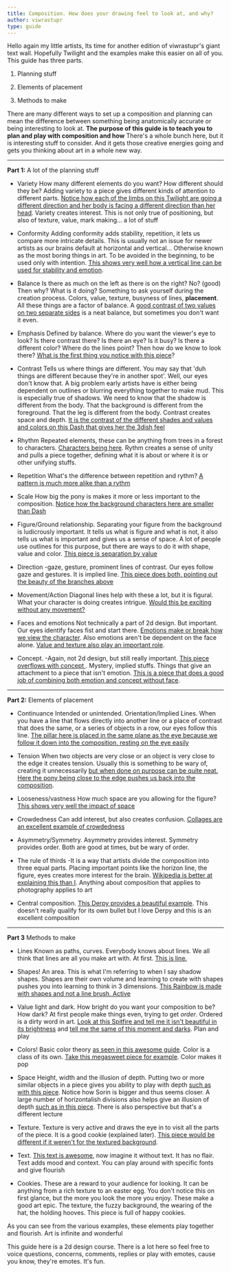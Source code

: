 ```yaml
---
title: Composition. How does your drawing feel to look at, and why?
author: viwrastupr
type: guide
---
```

<Ponymote mote="twistudy" text="I am Twilight Sparkle and I'm here to help."/>

Hello again my little artists, Its time for another edition of viwrastupr's giant text wall. Hopefully Twilight and the examples make this easier on all of you. This guide has three parts.

1.  Planning stuff

2.  Elements of placement

3.  Methods to make

<Ponymote mote="twismug" text="Art is a lie that tells the truth."/>

There are many different ways to set up a composition and planning can mean the difference between something being anatomically accurate or being interesting to look at. **The purpose of this guide is to teach you to plan and play with composition and how** There's a whole bunch here, but it is interesting stuff to consider. And it gets those creative energies going and gets you thinking about art in a whole new way.

-----

**Part 1:** A lot of the planning stuff

-   Variety How many different elements do you want? How different should they be? Adding variety to a piece gives different kinds of attention to different parts. [Notice how each of the limbs on this Twilight are going a different direction and her body is facing a different direction than her head](http://imgur.com/TXR0z). Variety creates interest. This is not only true of positioning, but also of texture, value, mark making... a lot of stuff

-   Conformity Adding conformity adds stability, repetition, it lets us compare more intricate details. This is usually not an issue for newer artists as our brains default at horizontal and vertical... <Ponymote mote="twiquery" text="Horizontal and vertical lines have their place, but for newer artists it is best to play with diagonals and actions, try to get things interesting."/> Otherwise known as the most boring things in art. To be avoided in the beginning, to be used only with intention. [This shows very well how a vertical line can be used for stability and emotion](http://imgur.com/LNk2Z).

-   Balance <Ponymote mote="twisquint" text="What?"/> Is there as much on the left as there is on the right? No? (good) Then why? What is it doing? Something to ask yourself during the creation process. Colors, value, texture, busyness of lines, **placement**. All these things are a factor of balance. A [good contrast of two values on two separate sides](http://imgur.com/Kd7NC) is a neat balance, but sometimes you don't want it even.

-   Emphasis Defined by balance. Where do you want the viewer's eye to look? Is there contrast there? Is there an eye? Is it busy? Is there a different color? Where do the lines point? Then how do we know to look there? [What is the first thing you notice with this piece](http://imgur.com/u6dvS)?

-   Contrast Tells us where things are different. You may say that 'duh things are different because they're in another spot'. Well, our eyes don't know that. A big problem early artists have is either being dependent on outlines or blurring everything together to make mud. This is especially true of shadows. We need to know that the shadow is different from the body. That the background is different from the foreground. That the leg is different from the body. Contrast creates space and depth. [It is the contrast of the different shades and values and colors on this Dash that gives her the 3dish feel](http://imgur.com/pw3IB)

-   Rhythm Repeated elements, these can be anything from trees in a forest to characters. [Characters being here](http://imgur.com/mcSUu). Rythm creates a sense of unity and pulls a piece together, defining what it is about or where it is or other unifying stuffs.

-   Repetition What's the difference between repetition and rythm? [A pattern is much more alike than a rythm](http://imgur.com/EN5j2)

-   Scale How big the pony is makes it more or less important to the composition. [Notice how the background characters here are smaller than Dash](http://imgur.com/XRdAh)

-   Figure/Ground relationship. Separating your figure from the background is ludicrously important. It tells us what is figure and what is not, it also tells us what is important and gives us a sense of space. A lot of people use outlines for this purpose, but there are ways to do it with shape, value and color. [This piece is separation by value](http://imgur.com/lnt0f)

-   Direction -gaze, gesture, prominent lines of contrast. Our eyes follow gaze and gestures. It is implied line. [This piece does both, pointing out the beauty of the branches above](http://imgur.com/4507R)

-   Movement/Action Diagonal lines help with these a lot, but it is figural. What your character is doing creates intrigue. [Would this be exciting without any movement?](http://imgur.com/2GJRz)

-   Faces and emotions <Ponymote mote="twibeam" text="Emotion me!"/> Not technically a part of 2d design. But important. Our eyes identify faces fist and start there. [Emotions make or break how we view the character](http://imgur.com/zAG9j). Also emotions aren't be dependent on the face alone. [Value and texture also play an important role](http://imgur.com/wZu7q).

-   Concept. -Again, not 2d design, but still really important. [This piece overflows with concept ](http://imgur.com/0mb9M). Mystery, implied stuffs. Things that give an attachment to a piece that isn't emotion. [This is a piece that does a good job of combining both emotion and concept without face](http://imgur.com/ZfKeZ).

-----

**Part 2:** Elements of placement

-   Continuance Intended or unintended. Orientation/Implied Lines. When you have a line that flows directly into another line or a place of contrast that does the same, or a series of objects in a row, our eyes follow this line. [The pillar here is placed in the same plane as the eye because we follow it down into the composition, resting on the eye easily](http://imgur.com/X607r)

-   Tension When two objects are very close or an object is very close to the edge it creates tension. Usually this is something to be wary of, creating it unnecessarily [but when done on purpose can be quite neat. Here the pony being close to the edge pushes us back into the composition](http://imgur.com/WwmS9).

-   Looseness/vastness How much space are you allowing for the figure? [This shows very well the impact of space](http://imgur.com/k6Tsl)

-   Crowdedness Can add interest, but also creates confusion. [Collages are an excellent example of crowdedness](http://imgur.com/lPFmV)

-   Asymmetry/Symmetry. Asymmetry provides interest. Symmetry provides order. Both are good at times, but be wary of order. <Ponymote mote="twipride" text="If you don't know that symmetry is... you are making me sad."/>

-   The rule of thirds -It is a way that artists divide the composition into three equal parts. Placing important points like the horizon line, the figure, eyes creates more interest for the brain. [Wikipedia is better at explaining this than I](http://en.wikipedia.org/wiki/Rule_of_thirds). Anything about composition that applies to photography applies to art

-   Central composition. [This Derpy provides a beautiful example](http://imgur.com/QlUak). This doesn't really qualify for its own bullet but I love Derpy and this is an excellent composition

-----

**Part 3** Methods to make

<Ponymote mote="twistare" text="What do you mean there's more?"/>

-   Lines Known as paths, curves. Everybody knows about lines. We all think that lines are all you make art with. At first. [This is line.](http://imgur.com/hSwAh)

-   Shapes! An area. This is what I'm referring to when I say shadow shapes. Shapes are their own volume and learning to create with shapes pushes you into learning to think in 3 dimensions. [This Rainbow is made with shapes and not a line brush. Active](http://imgur.com/HqyUe)

-   Value light and dark. How bright do you want your composition to be? How dark? At first people make things even, trying to get _order_. Ordered is a dirty word in art. [Look at this Spitfire and tell me it isn't beautiful in its brightness](http://imgur.com/hl6mm) and [tell me the same of this moment and darks](http://imgur.com/A0pSr). Plan and play

-  Colors! Basic color theory [as seen in this awesome guide](http://purplekecleon.deviantart.com/gallery/?q=color#/d31xj5t). <Ponymote mote="twicrazy" text="Colors. I thought I was almost done and there's a guide within a guide. Jerk"/> Color is a class of its own. [Take this megasweet piece for example](http://imgur.com/vHZGZ). Color makes it pop

-   Space Height, width and the illusion of depth. Putting two or more similar objects in a piece gives you ability to play with depth [such as with this piece](http://imgur.com/pRbiH). Notice how Sorin is bigger and thus seems closer. A large number of horizontalish divisions also helps give an illusion of depth [such as in this piece](http://imgur.com/Ix23D). There is also perspective but that's a different lecture

-   Texture. Texture is very active and draws the eye in to visit all the parts of the piece. It is a good cookie (explained later). [This piece would be different if it weren't for the textured background](http://imgur.com/tliX0).

-   Text. [This text is awesome](http://imgur.com/Rn493), now imagine it without text. It has no flair. Text adds mood and context. You can play around with specific fonts and give flourish

-   Cookies. These are a reward to your audience for looking. It can be anything from a rich texture to an easter egg. You don't notice this on first glance, but the more you look the more you enjoy. <Ponymote mote="cookie" text="Everypony wants a cookie.  Or a muffin."/> These make a good art epic. The texture, the fuzzy background, the wearing of the hat, the holding hooves. This piece is full of happy cookies.

As you can see from the various examples, these elements play together and flourish. Art is infinite and wonderful

This guide here is a 2d design course. There is a lot here so feel free to voice questions, concerns, comments, replies or play with emotes, cause you know, they're emotes. It's fun.

<Ponymote mote="ajlie" text="None of these things were stolen from a 2d design book."/>
<Ponymote mote="twismile" text="Feel free to note anything you'd like to add."/>